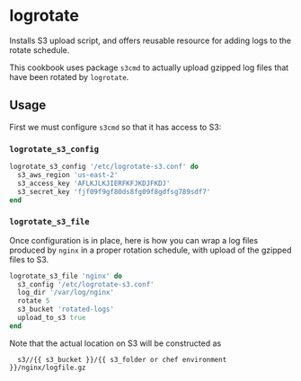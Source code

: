 # logrotate

Installs S3 upload script, and offers reusable resource for adding logs to the rotate schedule.

This cookbook uses package `s3cmd` to actually upload gzipped log files that have been rotated by `logrotate`.

## Usage

First we must configure `s3cmd` so that it has access to S3:

### `logrotate_s3_config`

```ruby
logrotate_s3_config '/etc/logrotate-s3.conf' do
  s3_aws_region 'us-east-2'
  s3_access_key 'AFLKJLKJIERFKFJKDJFKDJ'
  s3_secret_key 'fjf09f9gf80ds8fg09f8gdfsg789sdf7'
end
```

### `logrotate_s3_file`

Once configuration is in place, here is how you can wrap a log files produced by `nginx` in a proper rotation schedule, with upload of the gzipped files to S3.

```ruby
logrotate_s3_file 'nginx' do
  s3_config '/etc/logrotate-s3.conf'
  log_dir '/var/log/nginx'
  rotate 5
  s3_bucket 'rotated-logs'
  upload_to_s3 true
end
```

Note that the actual location on S3 will be constructed as 

```
  s3//{{ s3_bucket }}/{{ s3_folder or chef environment }}/nginx/logfile.gz
```  

